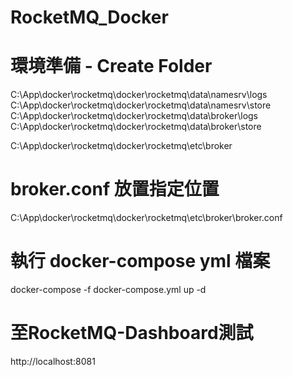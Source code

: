 # RocketMQ_Docker

# 環境準備 - Create Folder
C:\\App\\docker\\rocketmq\\docker\\rocketmq\\data\\namesrv\\logs
C:\\App\\docker\\rocketmq\\docker\\rocketmq\\data\\namesrv\\store
C:\\App\\docker\\rocketmq\\docker\\rocketmq\\data\\broker\\logs
C:\\App\\docker\\rocketmq\\docker\\rocketmq\\data\\broker\\store

C:\\App\\docker\\rocketmq\\docker\\rocketmq\\etc\\broker

# broker.conf 放置指定位置
C:\\App\\docker\\rocketmq\\docker\\rocketmq\\etc\\broker\\broker.conf

# 執行 docker-compose yml 檔案
docker-compose -f docker-compose.yml up -d

# 至RocketMQ-Dashboard測試
http://localhost:8081